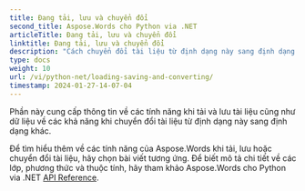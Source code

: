 ```yaml
---
title: Đang tải, lưu và chuyển đổi
second_title: Aspose.Words cho Python via .NET
articleTitle: Đang tải, lưu và chuyển đổi
linktitle: Đang tải, lưu và chuyển đổi
description: "Cách chuyển đổi tài liệu từ định dạng này sang định dạng khác, chẳng hạn như Word sang PDF hoặc HTML sang Markdown, cũng như cách tải và lưu tài liệu bằng Python."
type: docs
weight: 10
url: /vi/python-net/loading-saving-and-converting/
timestamp: 2024-01-27-14-07-04
---
```


Phần này cung cấp thông tin về các tính năng khi tải và lưu tài liệu cũng như dữ liệu về các khả năng khi chuyển đổi tài liệu từ định dạng này sang định dạng khác.

Để tìm hiểu thêm về các tính năng của Aspose.Words khi tải, lưu hoặc chuyển đổi tài liệu, hãy chọn bài viết tương ứng. Để biết mô tả chi tiết về các lớp, phương thức và thuộc tính, hãy tham khảo Aspose.Words cho Python via .NET [API Reference](https://reference.aspose.com/words/python-net/).
